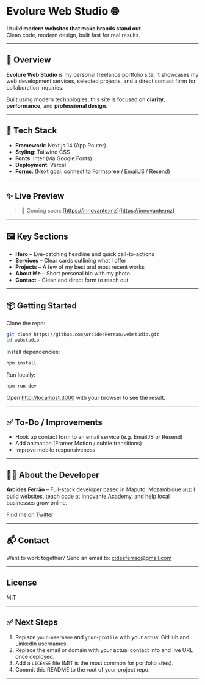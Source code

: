 # Evolure Web Studio 🌐

**I build modern websites that make brands stand out.**  
Clean code, modern design, built fast for real results.

---

## 🚀 Overview

**Evolure Web Studio** is my personal freelance portfolio site. It showcases my web development services, selected projects, and a direct contact form for collaboration inquiries.

Built using modern technologies, this site is focused on **clarity**, **performance**, and **professional design**.

---

## 🧰 Tech Stack

- **Framework**: Next.js 14 (App Router)
- **Styling**: Tailwind CSS
- **Fonts**: Inter (via Google Fonts)
- **Deployment**: Vercel
- **Forms**: (Next goal: connect to Formspree / EmailJS / Resend)

---

## ✨ Live Preview

> 🚧 Coming soon: [https://innovante.mz](https://innovante.mz)

---

## 🖼️ Key Sections

- **Hero** – Eye-catching headline and quick call-to-actions
- **Services** – Clear cards outlining what I offer
- **Projects** – A few of my best and most recent works
- **About Me** – Short personal bio with my photo
- **Contact** – Clean and direct form to reach out

---

## 📦 Getting Started

Clone the repo:

```bash
git clone https://github.com/ArcidesFerrao/webstudio.git
cd webstudio
```

Install dependencies:

```bash
npm install
```

Run locally:

```bash
npm run dev
```

Open [http://localhost:3000](http://localhost:3000) with your browser to see the result.

---

## ✅ To-Do / Improvements

- Hook up contact form to an email service (e.g. EmailJS or Resend)
- Add animation (Framer Motion / subtle transitions)
- Improve mobile responsiveness

---

## 🧑‍💻 About the Developer

**Arcides Ferrão** – Full-stack developer based in Maputo, Mozambique 🇲🇿
I build websites, teach code at Innovante Academy, and help local businesses grow online.

Find me on [Twitter](https://www.twitter.com/Arcides_)

---

## 📬 Contact

Want to work together?
Send an email to: cidesferrao@gmail.com

---

## License

MIT

---

## ✅ Next Steps

1. Replace `your-username` and `your-profile` with your actual GitHub and LinkedIn usernames.
2. Replace the email or domain with your actual contact info and live URL once deployed.
3. Add a `LICENSE` file (MIT is the most common for portfolio sites).
4. Commit this README to the root of your project repo.

---
